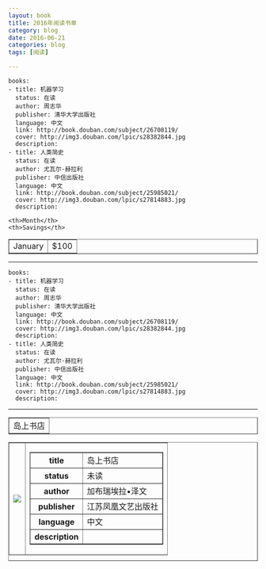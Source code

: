 ```yaml
---
layout: book
title: 2016年阅读书单
category: blog
date: 2016-06-21
categories: blog
tags: [阅读]

---
```


 

    books:
    - title: 机器学习
      status: 在读
      author: 周志华
      publisher: 清华大学出版社
      language: 中文
      link: http://book.douban.com/subject/26708119/          
      cover: http://img3.douban.com/lpic/s28382844.jpg
      description: 
    - title: 人类简史
      status: 在读
      author: 尤瓦尔·赫拉利 
      publisher: 中信出版社
      language: 中文
      link: http://book.douban.com/subject/25985021/          
      cover: http://img3.douban.com/lpic/s27814883.jpg
      description: 


<table border="1">
  <tr>

    <th>Month</th>
    <th>Savings</th>
  </tr>
  <tr>
    <td>January</td>
    <td>$100</td>
  </tr>
</table>



---
    books:
    - title: 机器学习
      status: 在读
      author: 周志华
      publisher: 清华大学出版社
      language: 中文
      link: http://book.douban.com/subject/26708119/          
      cover: http://img3.douban.com/lpic/s28382844.jpg
      description: 
    - title: 人类简史
      status: 在读
      author: 尤瓦尔·赫拉利 
      publisher: 中信出版社
      language: 中文
      link: http://book.douban.com/subject/25985021/          
      cover: http://img3.douban.com/lpic/s27814883.jpg
      description: 

---

<html>
<body>

<table width="420"  border="1" >
<tr>
<td align="left">岛上书店</th>
</tr>
</table>
<table width="420" height="240" border="1" >
<td>
<img src = "https://images-cn.ssl-images-amazon.com/images/I/516miTaSDZL._AA160_.jpg">
<td align="right">
<table border="1">
<tr>
<th>title</th>
<td>岛上书店</td>
</tr>
<tr>
<th>status</th>
<td>未读</td>
</tr>
<tr>
<th>author</th>
<td>加布瑞埃拉•泽文</td>
</tr>
<th>publisher</th>
<td>江苏凤凰文艺出版社</td>
</tr>
<th>language</th>
<td>中文</td>
</tr>
<th>description</th>
<td> 
</tr>
</table>
</td>
</table>

</body>
</html>
